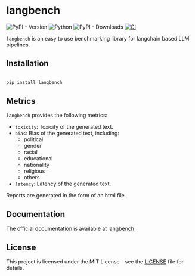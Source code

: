 # langbench

![PyPI - Version](https://img.shields.io/pypi/v/langbench)
![Python](https://img.shields.io/badge/python-3.11-blue.svg)
![PyPI - Downloads](https://img.shields.io/pypi/dw/langbench)
[![CI](https://github.com/micvitc/langbench/actions/workflows/ci.yaml/badge.svg)](https://github.com/micvitc/langbench/actions/workflows/ci.yaml)

`langbench` is an easy to use benchmarking library for langchain based LLM pipelines.

## Installation

```bash

pip install langbench

```

## Metrics

`langbench` provides the following metrics:

- `toxicity`: Toxicity of the generated text.
- `bias`: Bias of the generated text, including:
    - political
    - gender
    - racial
    - educational
    - nationality
    - religious
    - others
- `latency`: Latency of the generated text.

Reports are generated in the form of an html file.

## Documentation

The official documentation is available at [langbench](https://micvitc.github.io/langbench/).

## License

This project is licensed under the MIT License - see the [LICENSE](LICENSE) file for details.



